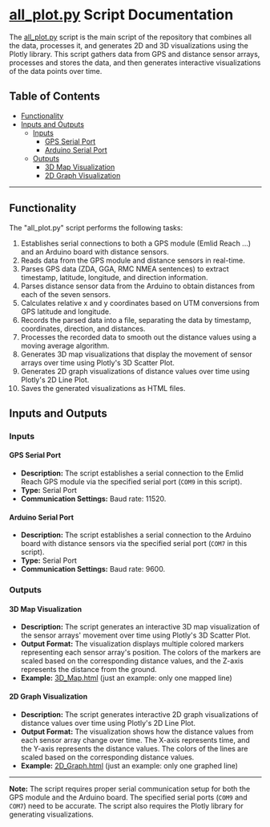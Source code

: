 # [all_plot.py](https://github.com/TotoB12/TRIC/blob/main/v1/all_plot/all_plot.py) Script Documentation

The [all_plot.py](https://github.com/TotoB12/TRIC/blob/main/v1/all_plot/all_plot.py) script is the main script of the repository that combines all the data, processes it, and generates 2D and 3D visualizations using the Plotly library. This script gathers data from GPS and distance sensor arrays, processes and stores the data, and then generates interactive visualizations of the data points over time.

## Table of Contents

- [Functionality](#functionality)
- [Inputs and Outputs](#inputs-and-outputs)
  - [Inputs](#inputs)
    - [GPS Serial Port](#gps-serial-port)
    - [Arduino Serial Port](#arduino-serial-port)
  - [Outputs](#outputs)
    - [3D Map Visualization](#3d-map-visualization)
    - [2D Graph Visualization](#2d-graph-visualization)

---

## Functionality

The "all_plot.py" script performs the following tasks:

1. Establishes serial connections to both a GPS module (Emlid Reach ...) and an Arduino board with distance sensors.
2. Reads data from the GPS module and distance sensors in real-time.
3. Parses GPS data (ZDA, GGA, RMC NMEA sentences) to extract timestamp, latitude, longitude, and direction information.
4. Parses distance sensor data from the Arduino to obtain distances from each of the seven sensors.
5. Calculates relative x and y coordinates based on UTM conversions from GPS latitude and longitude.
6. Records the parsed data into a file, separating the data by timestamp, coordinates, direction, and distances.
7. Processes the recorded data to smooth out the distance values using a moving average algorithm.
8. Generates 3D map visualizations that display the movement of sensor arrays over time using Plotly's 3D Scatter Plot.
9. Generates 2D graph visualizations of distance values over time using Plotly's 2D Line Plot.
10. Saves the generated visualizations as HTML files.

## Inputs and Outputs

### Inputs

#### GPS Serial Port

- **Description:** The script establishes a serial connection to the Emlid Reach GPS module via the specified serial port (`COM9` in this script).
- **Type:** Serial Port
- **Communication Settings:** Baud rate: 11520.

#### Arduino Serial Port

- **Description:** The script establishes a serial connection to the Arduino board with distance sensors via the specified serial port (`COM7` in this script).
- **Type:** Serial Port
- **Communication Settings:** Baud rate: 9600.

### Outputs

#### 3D Map Visualization

- **Description:** The script generates an interactive 3D map visualization of the sensor arrays' movement over time using Plotly's 3D Scatter Plot.
- **Output Format:** The visualization displays multiple colored markers representing each sensor array's position. The colors of the markers are scaled based on the corresponding distance values, and the Z-axis represents the distance from the ground.
- **Example:** [3D_Map.html](https://github.com/TotoB12/TRIC/edit/main/map_examples/map7.html) (just an example: only one mapped line)

#### 2D Graph Visualization

- **Description:** The script generates interactive 2D graph visualizations of distance values over time using Plotly's 2D Line Plot.
- **Output Format:** The visualization shows how the distance values from each sensor array change over time. The X-axis represents time, and the Y-axis represents the distance values. The colors of the lines are scaled based on the corresponding distance values.
- **Example:** [2D_Graph.html](https://github.com/TotoB12/TRIC/edit/main/graph_examples/graph.html) (just an example: only one graphed line)

---

**Note:** The script requires proper serial communication setup for both the GPS module and the Arduino board. The specified serial ports (`COM9` and `COM7`) need to be accurate. The script also requires the Plotly library for generating visualizations.

